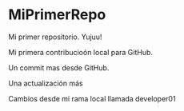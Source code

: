# MiPrimerRepo

Mi primer repositorio. Yujuu!

Mi primera contribucioón local para GitHub.

Un commit mas desde GitHub.

Una actualización más

Cambios desde mi rama local llamada developer01
